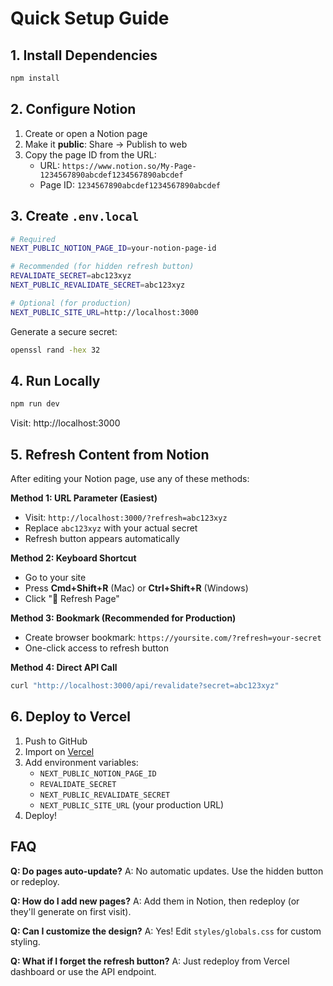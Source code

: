 # Quick Setup Guide

## 1. Install Dependencies
```bash
npm install
```

## 2. Configure Notion

1. Create or open a Notion page
2. Make it **public**: Share → Publish to web
3. Copy the page ID from the URL:
   - URL: `https://www.notion.so/My-Page-1234567890abcdef1234567890abcdef`
   - Page ID: `1234567890abcdef1234567890abcdef`

## 3. Create `.env.local`

```bash
# Required
NEXT_PUBLIC_NOTION_PAGE_ID=your-notion-page-id

# Recommended (for hidden refresh button)
REVALIDATE_SECRET=abc123xyz
NEXT_PUBLIC_REVALIDATE_SECRET=abc123xyz

# Optional (for production)
NEXT_PUBLIC_SITE_URL=http://localhost:3000
```

Generate a secure secret:
```bash
openssl rand -hex 32
```

## 4. Run Locally

```bash
npm run dev
```

Visit: http://localhost:3000

## 5. Refresh Content from Notion

After editing your Notion page, use any of these methods:

**Method 1: URL Parameter (Easiest)**
- Visit: `http://localhost:3000/?refresh=abc123xyz`
- Replace `abc123xyz` with your actual secret
- Refresh button appears automatically

**Method 2: Keyboard Shortcut**
- Go to your site
- Press **Cmd+Shift+R** (Mac) or **Ctrl+Shift+R** (Windows)
- Click "🔄 Refresh Page"

**Method 3: Bookmark (Recommended for Production)**
- Create browser bookmark: `https://yoursite.com/?refresh=your-secret`
- One-click access to refresh button

**Method 4: Direct API Call**
```bash
curl "http://localhost:3000/api/revalidate?secret=abc123xyz"
```

## 6. Deploy to Vercel

1. Push to GitHub
2. Import on [Vercel](https://vercel.com)
3. Add environment variables:
   - `NEXT_PUBLIC_NOTION_PAGE_ID`
   - `REVALIDATE_SECRET`
   - `NEXT_PUBLIC_REVALIDATE_SECRET`
   - `NEXT_PUBLIC_SITE_URL` (your production URL)
4. Deploy!

## FAQ

**Q: Do pages auto-update?**
A: No automatic updates. Use the hidden button or redeploy.

**Q: How do I add new pages?**
A: Add them in Notion, then redeploy (or they'll generate on first visit).

**Q: Can I customize the design?**
A: Yes! Edit `styles/globals.css` for custom styling.

**Q: What if I forget the refresh button?**
A: Just redeploy from Vercel dashboard or use the API endpoint.

